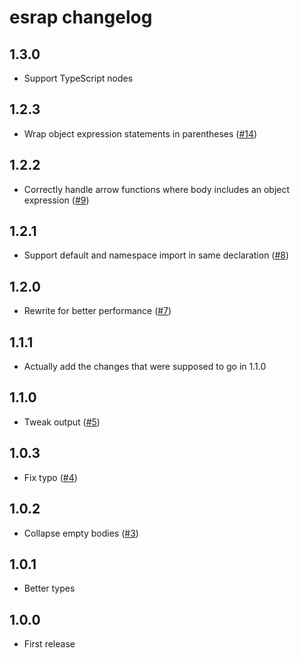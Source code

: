 # esrap changelog

## 1.3.0

- Support TypeScript nodes

## 1.2.3

- Wrap object expression statements in parentheses ([#14](https://github.com/Rich-Harris/esrap/pull/14))

## 1.2.2

- Correctly handle arrow functions where body includes an object expression ([#9](https://github.com/Rich-Harris/esrap/pull/9))

## 1.2.1

- Support default and namespace import in same declaration ([#8](https://github.com/Rich-Harris/esrap/pull/8))

## 1.2.0

- Rewrite for better performance ([#7](https://github.com/Rich-Harris/esrap/pull/7))

## 1.1.1

- Actually add the changes that were supposed to go in 1.1.0

## 1.1.0

- Tweak output ([#5](https://github.com/Rich-Harris/esrap/pull/5))

## 1.0.3

- Fix typo ([#4](https://github.com/Rich-Harris/esrap/pull/4))

## 1.0.2

- Collapse empty bodies ([#3](https://github.com/Rich-Harris/esrap/pull/3))

## 1.0.1

- Better types

## 1.0.0

- First release
